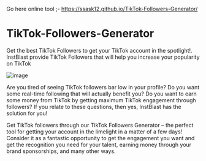 Go here online tool ;- https://ssask12.github.io/TikTok-Followers-Generator/

# TikTok-Followers-Generator
Get the best TikTok Followers to get your TikTok account in the spotlight!. InstBlast provide TikTok Followers that will help you increase your popularity on TikTok

![image](https://user-images.githubusercontent.com/106001865/199202503-f08499b5-c7eb-47cf-b479-84f06d665828.png)

Are you tired of seeing TikTok followers bar low in your profile? Do you want some real-time following that will actually benefit you? Do you want to earn some money from TikTok by getting maximum TikTok engagement through followers? If you relate to these questions, then yes, InstBlast has the solution for you!

Get TikTok followers through our TikTok Followers Generator – the perfect tool for getting your account in the limelight in a matter of a few days! Consider it as a fantastic opportunity to get the engagement you want and get the recognition you need for your talent, earning money through your brand sponsorships, and many other ways.

